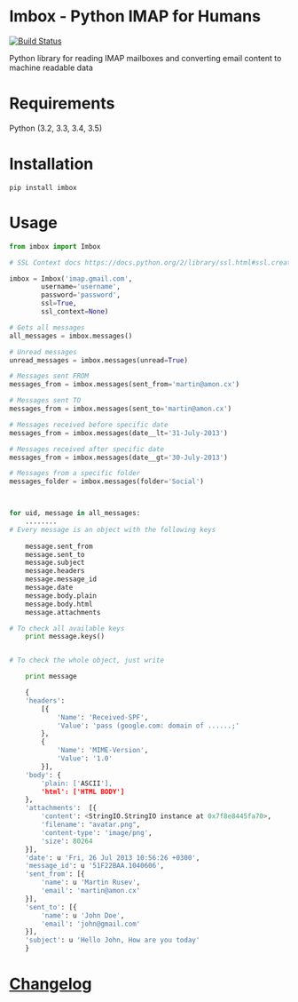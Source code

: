 Imbox - Python IMAP for Humans
=======

[![Build Status](https://travis-ci.org/martinrusev/imbox.svg?branch=master)](https://travis-ci.org/martinrusev/imbox)


Python library for reading IMAP mailboxes and converting email content to machine readable data

Requirements
============

Python (3.2, 3.3, 3.4, 3.5)


Installation
============

	pip install imbox


Usage 
=====

```python
from imbox import Imbox

# SSL Context docs https://docs.python.org/2/library/ssl.html#ssl.create_default_context

imbox = Imbox('imap.gmail.com',
		username='username', 
		password='password',
		ssl=True,
		ssl_context=None)

# Gets all messages 
all_messages = imbox.messages()

# Unread messages 
unread_messages = imbox.messages(unread=True)

# Messages sent FROM
messages_from = imbox.messages(sent_from='martin@amon.cx')

# Messages sent TO
messages_from = imbox.messages(sent_to='martin@amon.cx')

# Messages received before specific date
messages_from = imbox.messages(date__lt='31-July-2013')

# Messages received after specific date
messages_from = imbox.messages(date__gt='30-July-2013')

# Messages from a specific folder 
messages_folder = imbox.messages(folder='Social')



for uid, message in all_messages:
	........
# Every message is an object with the following keys
	
	message.sent_from
	message.sent_to
	message.subject
	message.headers
	message.message_id
	message.date
	message.body.plain
	message.body.html
	message.attachments

# To check all available keys
	print message.keys()


# To check the whole object, just write

	print message

	{
	'headers': 
		[{
			'Name': 'Received-SPF',
			'Value': 'pass (google.com: domain of ......;'
		}, 
		{
			'Name': 'MIME-Version',
			'Value': '1.0'
		}],
	'body': {
		'plain: ['ASCII'],
		'html': ['HTML BODY']
	},
	'attachments':  [{
		'content': <StringIO.StringIO instance at 0x7f8e8445fa70>, 
		'filename': "avatar.png",
		'content-type': 'image/png',
		'size': 80264
	}],
	'date': u 'Fri, 26 Jul 2013 10:56:26 +0300',
	'message_id': u '51F22BAA.1040606',
	'sent_from': [{
		'name': u 'Martin Rusev',
		'email': 'martin@amon.cx'
	}],
	'sent_to': [{
		'name': u 'John Doe',
		'email': 'john@gmail.com'
	}],
	'subject': u 'Hello John, How are you today'
	}
```


# [Changelog](https://github.com/martinrusev/imbox/blob/master/CHANGELOG.md)
